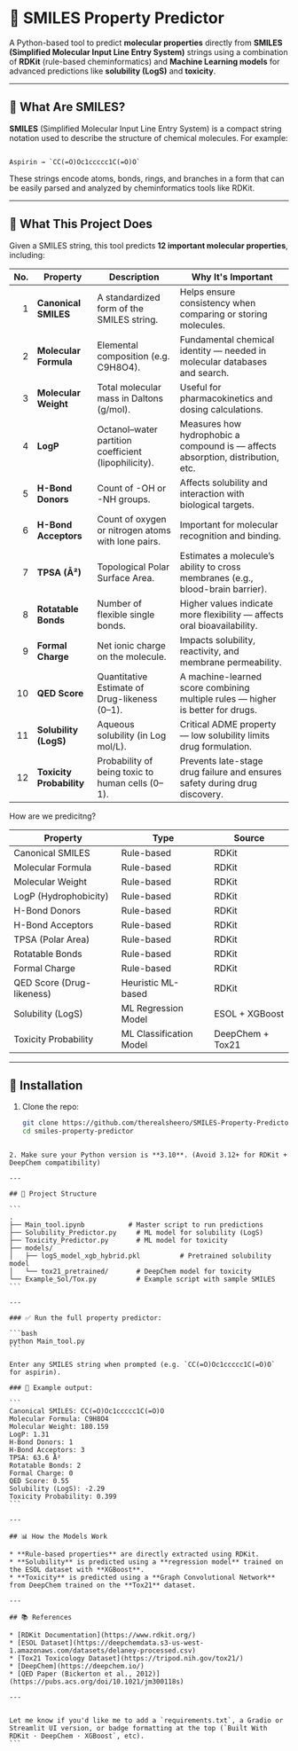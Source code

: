 
# 🧬 SMILES Property Predictor

A Python-based tool to predict **molecular properties** directly from **SMILES (Simplified Molecular Input Line Entry System)** strings using a combination of **RDKit** (rule-based cheminformatics) and **Machine Learning models** for advanced predictions like **solubility (LogS)** and **toxicity**.

---

## 🧪 What Are SMILES?

**SMILES** (Simplified Molecular Input Line Entry System) is a compact string notation used to describe the structure of chemical molecules. For example:
```

Aspirin → `CC(=O)Oc1ccccc1C(=O)O`

````

These strings encode atoms, bonds, rings, and branches in a form that can be easily parsed and analyzed by cheminformatics tools like RDKit.

---

## 🧠 What This Project Does

Given a SMILES string, this tool predicts **12 important molecular properties**, including:

|  No. | Property              |  Description                                      | Why It's Important                                                              |
| -----: | ------------------------ | ---------------------------------------------------- | ------------------------------------------------------------------------------- |
|      1 | **Canonical SMILES**     | A standardized form of the SMILES string.            | Helps ensure consistency when comparing or storing molecules.                   |
|      2 | **Molecular Formula**    | Elemental composition (e.g. C9H8O4).                 | Fundamental chemical identity — needed in molecular databases and search.       |
|      3 | **Molecular Weight**     | Total molecular mass in Daltons (g/mol).             | Useful for pharmacokinetics and dosing calculations.                            |
|      4 | **LogP**                 | Octanol–water partition coefficient (lipophilicity). | Measures how hydrophobic a compound is — affects absorption, distribution, etc. |
|      5 | **H-Bond Donors**        | Count of -OH or -NH groups.                          | Affects solubility and interaction with biological targets.                     |
|      6 | **H-Bond Acceptors**     | Count of oxygen or nitrogen atoms with lone pairs.   | Important for molecular recognition and binding.                                |
|      7 | **TPSA (Å²)**            | Topological Polar Surface Area.                      | Estimates a molecule’s ability to cross membranes (e.g., blood-brain barrier).  |
|      8 | **Rotatable Bonds**      | Number of flexible single bonds.                     | Higher values indicate more flexibility — affects oral bioavailability.         |
|      9 | **Formal Charge**        | Net ionic charge on the molecule.                    | Impacts solubility, reactivity, and membrane permeability.                      |
|     10 | **QED Score**            | Quantitative Estimate of Drug-likeness (0–1).        | A machine-learned score combining multiple rules — higher is better for drugs.  |
|     11 | **Solubility (LogS)**    | Aqueous solubility (in Log mol/L).                   | Critical ADME property — low solubility limits drug formulation.                |
|     12 | **Toxicity Probability** | Probability of being toxic to human cells (0–1).     | Prevents late-stage drug failure and ensures safety during drug discovery.      |

How are we predicitng?

| Property               | Type                   | Source   |
|------------------------|------------------------|----------|
| Canonical SMILES       | Rule-based             | RDKit    |
| Molecular Formula      | Rule-based             | RDKit    |
| Molecular Weight       | Rule-based             | RDKit    |
| LogP (Hydrophobicity)  | Rule-based             | RDKit    |
| H-Bond Donors          | Rule-based             | RDKit    |
| H-Bond Acceptors       | Rule-based             | RDKit    |
| TPSA (Polar Area)      | Rule-based             | RDKit    |
| Rotatable Bonds        | Rule-based             | RDKit    |
| Formal Charge          | Rule-based             | RDKit    |
| QED Score (Drug-likeness) | Heuristic ML-based  | RDKit    |
| Solubility (LogS)      | ML Regression Model    | ESOL + XGBoost |
| Toxicity Probability   | ML Classification Model| DeepChem + Tox21 |

---

## 🔧 Installation

1. Clone the repo:
   ```bash
   git clone https://github.com/therealsheero/SMILES-Property-Predictor.git
   cd smiles-property-predictor
````

2. Make sure your Python version is **3.10**. (Avoid 3.12+ for RDKit + DeepChem compatibility)

---

## 📂 Project Structure

```
.
├── Main_tool.ipynb           # Master script to run predictions
├── Solubility_Predictor.py     # ML model for solubility (LogS)
├── Toxicity_Predictor.py       # ML model for toxicity
├── models/
│   ├── logS_model_xgb_hybrid.pkl          # Pretrained solubility model
│   └── tox21_pretrained/       # DeepChem model for toxicity
└── Example_Sol/Tox.py          # Example script with sample SMILES
```

---

### ✅ Run the full property predictor:

```bash
python Main_tool.py
```

Enter any SMILES string when prompted (e.g. `CC(=O)Oc1ccccc1C(=O)O` for aspirin).

### 📄 Example output:

```
Canonical SMILES: CC(=O)Oc1ccccc1C(=O)O
Molecular Formula: C9H8O4
Molecular Weight: 180.159
LogP: 1.31
H-Bond Donors: 1
H-Bond Acceptors: 3
TPSA: 63.6 Å²
Rotatable Bonds: 2
Formal Charge: 0
QED Score: 0.55
Solubility (LogS): -2.29
Toxicity Probability: 0.399
```

---

## 📊 How the Models Work

* **Rule-based properties** are directly extracted using RDKit.
* **Solubility** is predicted using a **regression model** trained on the ESOL dataset with **XGBoost**.
* **Toxicity** is predicted using a **Graph Convolutional Network** from DeepChem trained on the **Tox21** dataset.

---

## 📚 References

* [RDKit Documentation](https://www.rdkit.org/)
* [ESOL Dataset](https://deepchemdata.s3-us-west-1.amazonaws.com/datasets/delaney-processed.csv)
* [Tox21 Toxicology Dataset](https://tripod.nih.gov/tox21/)
* [DeepChem](https://deepchem.io/)
* [QED Paper (Bickerton et al., 2012)](https://pubs.acs.org/doi/10.1021/jm300118s)

---


Let me know if you'd like me to add a `requirements.txt`, a Gradio or Streamlit UI version, or badge formatting at the top (`Built With RDKit · DeepChem · XGBoost`, etc).
```
